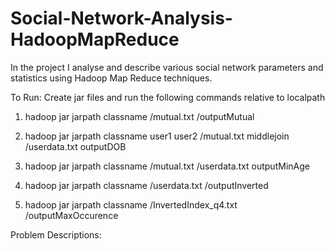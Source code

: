 # Social-Network-Analysis-HadoopMapReduce
In the project I analyse and describe various social network parameters and statistics using Hadoop Map Reduce techniques.

To Run:
Create jar files and run the following commands relative to localpath

1)    hadoop jar jarpath classname /mutual.txt /outputMutual


2)    hadoop jar jarpath classname user1 user2 /mutual.txt middlejoin /userdata.txt outputDOB


3)    hadoop jar jarpath classname /mutual.txt /userdata.txt outputMinAge


4)    hadoop jar jarpath classname /userdata.txt /outputInverted


5)    hadoop jar jarpath classname /InvertedIndex_q4.txt /outputMaxOccurence

Problem Descriptions: 
